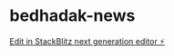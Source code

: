 # bedhadak-news

[Edit in StackBlitz next generation editor ⚡️](https://stackblitz.com/~/github.com/Vishnuzdubey/bedhadak-news)